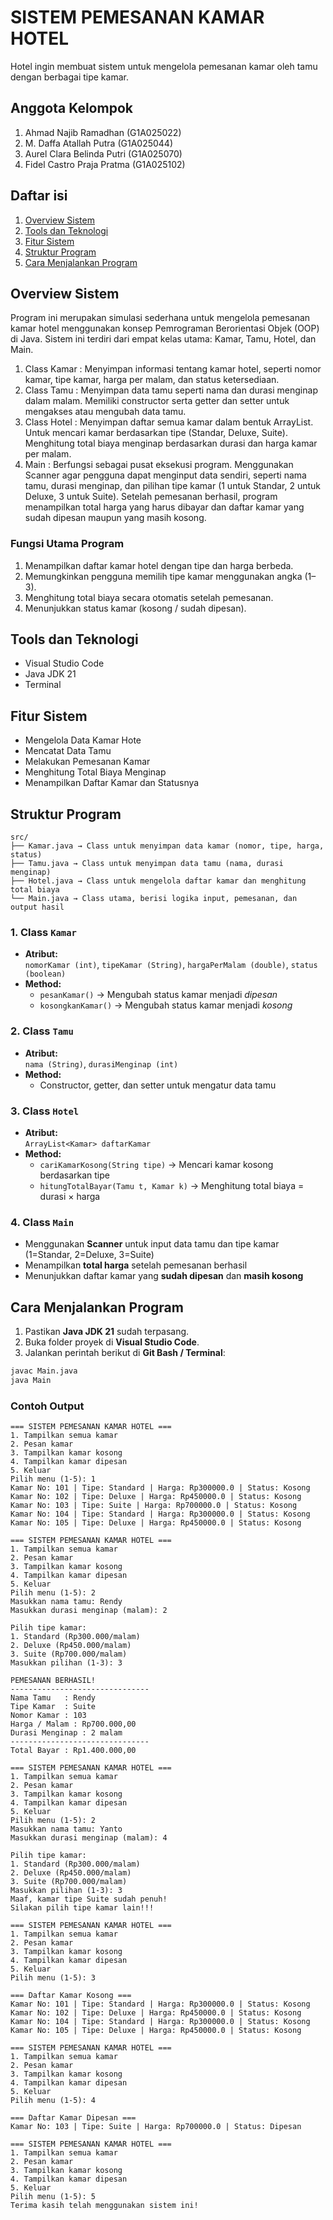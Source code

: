 # SISTEM PEMESANAN KAMAR HOTEL
Hotel ingin membuat sistem untuk mengelola pemesanan kamar oleh tamu dengan berbagai tipe kamar.

## Anggota Kelompok
1. Ahmad Najib Ramadhan	(G1A025022)
2. M. Daffa  Atallah Putra	(G1A025044)
3. Aurel Clara Belinda Putri	(G1A025070)
4. Fidel Castro Praja Pratma	(G1A025102)
   
## Daftar isi
1. [Overview Sistem](#overview-sistem)
2. [Tools dan Teknologi](#tools-dan-teknologi)
3. [Fitur Sistem](#fitur-sistem)
4. [Struktur Program](#struktur-program)
5. [Cara Menjalankan Program](#cara-menjalankan-program)
   
## Overview Sistem
Program ini merupakan simulasi sederhana untuk mengelola pemesanan kamar hotel menggunakan konsep Pemrograman Berorientasi Objek (OOP) di Java. Sistem ini terdiri dari empat kelas utama: Kamar, Tamu, Hotel, dan Main. 
1. Class Kamar :
   Menyimpan informasi tentang kamar hotel, seperti nomor kamar, tipe kamar, harga per malam, dan status ketersediaan.
2. Class Tamu :
   Menyimpan data tamu seperti nama dan durasi menginap dalam malam. Memiliki constructor serta getter dan setter untuk mengakses atau mengubah data tamu.
3. Class Hotel :
  Menyimpan daftar semua kamar dalam bentuk ArrayList. Untuk mencari kamar berdasarkan tipe (Standar, Deluxe, Suite). Menghitung total biaya menginap berdasarkan durasi dan harga kamar per malam.
4. Main :
   Berfungsi sebagai pusat eksekusi program. Menggunakan Scanner agar pengguna dapat menginput data sendiri, seperti nama tamu, durasi menginap, dan pilihan tipe kamar (1 untuk Standar, 2 untuk Deluxe, 3 untuk Suite). Setelah pemesanan berhasil, program menampilkan total harga yang harus dibayar dan daftar kamar yang sudah dipesan maupun yang masih kosong.
   
### Fungsi Utama Program
1. Menampilkan daftar kamar hotel dengan tipe dan harga berbeda.
2. Memungkinkan pengguna memilih tipe kamar menggunakan angka (1–3).
3. Menghitung total biaya secara otomatis setelah pemesanan.
4. Menunjukkan status kamar (kosong / sudah dipesan).
   
## Tools dan Teknologi
- Visual Studio Code
- Java JDK 21
- Terminal
  
## Fitur Sistem
- Mengelola Data Kamar Hote
- Mencatat Data Tamu
- Melakukan Pemesanan Kamar
- Menghitung Total Biaya Menginap
- Menampilkan Daftar Kamar dan Statusnya
  
## Struktur Program
```
src/
├── Kamar.java → Class untuk menyimpan data kamar (nomor, tipe, harga, status)
├── Tamu.java → Class untuk menyimpan data tamu (nama, durasi menginap)
├── Hotel.java → Class untuk mengelola daftar kamar dan menghitung total biaya
└── Main.java → Class utama, berisi logika input, pemesanan, dan output hasil
```

### 1. Class `Kamar`
- **Atribut:**  
  `nomorKamar (int)`, `tipeKamar (String)`, `hargaPerMalam (double)`, `status (boolean)`  
- **Method:**  
  - `pesanKamar()` → Mengubah status kamar menjadi *dipesan*  
  - `kosongkanKamar()` → Mengubah status kamar menjadi *kosong*  

### 2. Class `Tamu`
- **Atribut:**  
  `nama (String)`, `durasiMenginap (int)`  
- **Method:**  
  - Constructor, getter, dan setter untuk mengatur data tamu  

### 3. Class `Hotel`
- **Atribut:**  
  `ArrayList<Kamar> daftarKamar`  
- **Method:**  
  - `cariKamarKosong(String tipe)` → Mencari kamar kosong berdasarkan tipe  
  - `hitungTotalBayar(Tamu t, Kamar k)` → Menghitung total biaya = durasi × harga  

### 4. Class `Main`
- Menggunakan **Scanner** untuk input data tamu dan tipe kamar (1=Standar, 2=Deluxe, 3=Suite)  
- Menampilkan **total harga** setelah pemesanan berhasil  
- Menunjukkan daftar kamar yang **sudah dipesan** dan **masih kosong**

## Cara Menjalankan Program
1. Pastikan **Java JDK 21** sudah terpasang.  
2. Buka folder proyek di **Visual Studio Code**.  
3. Jalankan perintah berikut di **Git Bash / Terminal**:
```bash
javac Main.java
java Main
```

### Contoh Output
```
=== SISTEM PEMESANAN KAMAR HOTEL ===
1. Tampilkan semua kamar
2. Pesan kamar
3. Tampilkan kamar kosong
4. Tampilkan kamar dipesan
5. Keluar
Pilih menu (1-5): 1
Kamar No: 101 | Tipe: Standard | Harga: Rp300000.0 | Status: Kosong
Kamar No: 102 | Tipe: Deluxe | Harga: Rp450000.0 | Status: Kosong
Kamar No: 103 | Tipe: Suite | Harga: Rp700000.0 | Status: Kosong
Kamar No: 104 | Tipe: Standard | Harga: Rp300000.0 | Status: Kosong
Kamar No: 105 | Tipe: Deluxe | Harga: Rp450000.0 | Status: Kosong

=== SISTEM PEMESANAN KAMAR HOTEL ===
1. Tampilkan semua kamar
2. Pesan kamar
3. Tampilkan kamar kosong
4. Tampilkan kamar dipesan
5. Keluar
Pilih menu (1-5): 2
Masukkan nama tamu: Rendy
Masukkan durasi menginap (malam): 2

Pilih tipe kamar:
1. Standard (Rp300.000/malam)
2. Deluxe (Rp450.000/malam)
3. Suite (Rp700.000/malam)
Masukkan pilihan (1-3): 3

PEMESANAN BERHASIL!
-------------------------------
Nama Tamu   : Rendy
Tipe Kamar  : Suite
Nomor Kamar : 103
Harga / Malam : Rp700.000,00
Durasi Menginap : 2 malam
-------------------------------
Total Bayar : Rp1.400.000,00

=== SISTEM PEMESANAN KAMAR HOTEL ===
1. Tampilkan semua kamar
2. Pesan kamar
3. Tampilkan kamar kosong
4. Tampilkan kamar dipesan
5. Keluar
Pilih menu (1-5): 2
Masukkan nama tamu: Yanto
Masukkan durasi menginap (malam): 4

Pilih tipe kamar:
1. Standard (Rp300.000/malam)
2. Deluxe (Rp450.000/malam)
3. Suite (Rp700.000/malam)
Masukkan pilihan (1-3): 3
Maaf, kamar tipe Suite sudah penuh!
Silakan pilih tipe kamar lain!!!

=== SISTEM PEMESANAN KAMAR HOTEL ===
1. Tampilkan semua kamar
2. Pesan kamar
3. Tampilkan kamar kosong
4. Tampilkan kamar dipesan
5. Keluar
Pilih menu (1-5): 3

=== Daftar Kamar Kosong ===
Kamar No: 101 | Tipe: Standard | Harga: Rp300000.0 | Status: Kosong
Kamar No: 102 | Tipe: Deluxe | Harga: Rp450000.0 | Status: Kosong
Kamar No: 104 | Tipe: Standard | Harga: Rp300000.0 | Status: Kosong
Kamar No: 105 | Tipe: Deluxe | Harga: Rp450000.0 | Status: Kosong

=== SISTEM PEMESANAN KAMAR HOTEL ===
1. Tampilkan semua kamar
2. Pesan kamar
3. Tampilkan kamar kosong
4. Tampilkan kamar dipesan
5. Keluar
Pilih menu (1-5): 4

=== Daftar Kamar Dipesan ===
Kamar No: 103 | Tipe: Suite | Harga: Rp700000.0 | Status: Dipesan

=== SISTEM PEMESANAN KAMAR HOTEL ===
1. Tampilkan semua kamar
2. Pesan kamar
3. Tampilkan kamar kosong
4. Tampilkan kamar dipesan
5. Keluar
Pilih menu (1-5): 5
Terima kasih telah menggunakan sistem ini!
```


